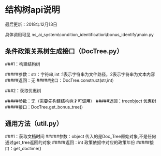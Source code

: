 # 结构树api说明

最后更新：2018年12月13日

具体调用可见 ns_ai_system\condition_identification\bonus_identify\main.py


## 条件政策关系树生成接口（DocTree.py）

###1：构建结构树

#####参数：str：字符串,int :1表示字符串为文件路径，2表示字符串为文本内容
#####返回：无
#####接口：DocTree.construct(str,int)

###2：获取优惠树

#####参数：无（需要先构建结构树才可调用）
#####返回：treeobject 优惠树
#####接口：DocTree.get_bonus_tree()

## 通用方法（util.py）
###1：获取文档时间
#####参数：object 传入的是Doc_Tree原始对象,不是任何通过get_tree返回的对象
#####返回：int 政策依据中对应的政策年份
#####接口：get_doctime()

